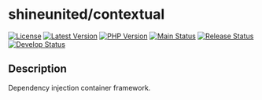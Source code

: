 # shineunited/contextual

[![License](https://img.shields.io/packagist/l/shineunited/contextual)](https://github.com/shineunited/contextual/blob/main/LICENSE)
[![Latest Version](https://img.shields.io/packagist/v/shineunited/contextual?label=latest)](https://packagist.org/packages/shineunited/contextual/)
[![PHP Version](https://img.shields.io/packagist/dependency-v/shineunited/contextual/php?label=php)](https://www.php.net/releases/index.php)
[![Main Status](https://img.shields.io/github/actions/workflow/status/shineunited/contextual/build.yml?branch=main&label=main)](https://github.com/shineunited/contextual/actions/workflows/build.yml?query=branch%3Amain)
[![Release Status](https://img.shields.io/github/actions/workflow/status/shineunited/contextual/build.yml?branch=release&label=release)](https://github.com/shineunited/contextual/actions/workflows/build.yml?query=branch%3Arelease)
[![Develop Status](https://img.shields.io/github/actions/workflow/status/shineunited/contextual/build.yml?branch=develop&label=develop)](https://github.com/shineunited/contextual/actions/workflows/build.yml?query=branch%3Adevelop)

## Description
Dependency injection container framework.
